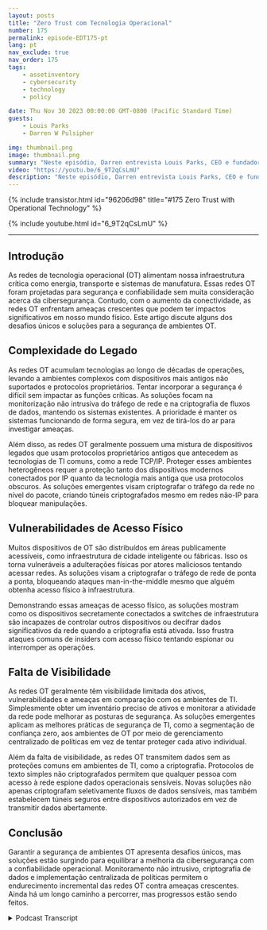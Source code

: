 ```yaml
---
layout: posts
title: "Zero Trust com Tecnologia Operacional"
number: 175
permalink: episode-EDT175-pt
lang: pt
nav_exclude: true
nav_order: 175
tags:
    - assetinventory
    - cybersecurity
    - technology
    - policy

date: Thu Nov 30 2023 00:00:00 GMT-0800 (Pacific Standard Time)
guests:
    - Louis Parks
    - Darren W Pulsipher

img: thumbnail.png
image: thumbnail.png
summary: "Neste episódio, Darren entrevista Louis Parks, CEO e fundador da Veridify. Eles discutem os problemas únicos com redes de tecnologia operacional que controlam infraestrutura crítica, devido à complexidade legada, vulnerabilidades de acessibilidade e falta de visibilidade."
video: "https://youtu.be/6_9T2qCsLmU"
description: "Neste episódio, Darren entrevista Louis Parks, CEO e fundador da Veridify. Eles discutem os problemas únicos com redes de tecnologia operacional que controlam infraestrutura crítica, devido à complexidade legada, vulnerabilidades de acessibilidade e falta de visibilidade."
---
```


<div>
{% include transistor.html id="96206d98" title="#175 Zero Trust with Operational Technology" %}

{% include youtube.html id="6_9T2qCsLmU" %}
</div>

---

## Introdução

As redes de tecnologia operacional (OT) alimentam nossa infraestrutura crítica como energia, transporte e sistemas de manufatura. Essas redes OT foram projetadas para segurança e confiabilidade sem muita consideração acerca da cibersegurança. Contudo, com o aumento da conectividade, as redes OT enfrentam ameaças crescentes que podem ter impactos significativos em nosso mundo físico. Este artigo discute alguns dos desafios únicos e soluções para a segurança de ambientes OT.

## Complexidade do Legado

As redes OT acumulam tecnologias ao longo de décadas de operações, levando a ambientes complexos com dispositivos mais antigos não suportados e protocolos proprietários. Tentar incorporar a segurança é difícil sem impactar as funções críticas. As soluções focam na monitorização não intrusiva do tráfego de rede e na criptografia de fluxos de dados, mantendo os sistemas existentes. A prioridade é manter os sistemas funcionando de forma segura, em vez de tirá-los do ar para investigar ameaças.

Além disso, as redes OT geralmente possuem uma mistura de dispositivos legados que usam protocolos proprietários antigos que antecedem as tecnologias de TI comuns, como a rede TCP/IP. Proteger esses ambientes heterogêneos requer a proteção tanto dos dispositivos modernos conectados por IP quanto da tecnologia mais antiga que usa protocolos obscuros. As soluções emergentes visam criptografar o tráfego da rede no nível do pacote, criando túneis criptografados mesmo em redes não-IP para bloquear manipulações.

## Vulnerabilidades de Acesso Físico

Muitos dispositivos de OT são distribuídos em áreas publicamente acessíveis, como infraestrutura de cidade inteligente ou fábricas. Isso os torna vulneráveis a adulterações físicas por atores maliciosos tentando acessar redes. As soluções visam a criptografar o tráfego de rede de ponta a ponta, bloqueando ataques man-in-the-middle mesmo que alguém obtenha acesso físico à infraestrutura.

Demonstrando essas ameaças de acesso físico, as soluções mostram como os dispositivos secretamente conectados a switches de infraestrutura são incapazes de controlar outros dispositivos ou decifrar dados significativos da rede quando a criptografia está ativada. Isso frustra ataques comuns de insiders com acesso físico tentando espionar ou interromper as operações.

## Falta de Visibilidade

As redes OT geralmente têm visibilidade limitada dos ativos, vulnerabilidades e ameaças em comparação com os ambientes de TI. Simplesmente obter um inventário preciso de ativos e monitorar a atividade da rede pode melhorar as posturas de segurança. As soluções emergentes aplicam as melhores práticas de segurança de TI, como a segmentação de confiança zero, aos ambientes de OT por meio de gerenciamento centralizado de políticas em vez de tentar proteger cada ativo individual.

Além da falta de visibilidade, as redes OT transmitem dados sem as proteções comuns em ambientes de TI, como a criptografia. Protocolos de texto simples não criptografados permitem que qualquer pessoa com acesso à rede espione dados operacionais sensíveis. Novas soluções não apenas criptografam seletivamente fluxos de dados sensíveis, mas também estabelecem túneis seguros entre dispositivos autorizados em vez de transmitir dados abertamente.

## Conclusão

Garantir a segurança de ambientes OT apresenta desafios únicos, mas soluções estão surgindo para equilibrar a melhoria da cibersegurança com a confiabilidade operacional. Monitoramento não intrusivo, criptografia de dados e implementação centralizada de políticas permitem o endurecimento incremental das redes OT contra ameaças crescentes. Ainda há um longo caminho a percorrer, mas progressos estão sendo feitos.



<details>
<summary> Podcast Transcript </summary>

<p></p>

</details>

